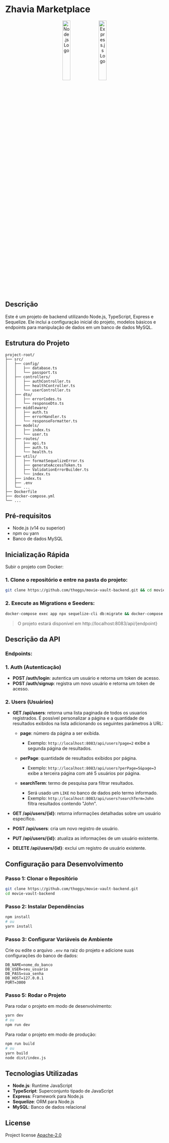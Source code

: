 # Zhavia Marketplace

<p align="center" width="100%">
    <img width="22%" src="https://www.vectorlogo.zone/logos/nodejs/nodejs-ar21.svg" alt="Node.js Logo">
    <img width="22%" src="https://www.vectorlogo.zone/logos/expressjs/expressjs-ar21.svg" alt="Express.js Logo">
</p>

## Descrição

Este é um projeto de backend utilizando Node.js, TypeScript, Express e Sequelize. Ele inclui a configuração inicial do
projeto, modelos básicos e endpoints para manipulação de dados em um banco de dados MySQL.

## Estrutura do Projeto

```
project-root/
├── src/
│   ├── config/
│   │   ├── database.ts
│   │   └── passport.ts
│   ├── controllers/
│   │   ├── authController.ts
│   │   ├── healthController.ts
│   │   └── userController.ts
│   ├── dto/
│   │   ├── errorCodes.ts
│   │   └── responseDto.ts
│   ├── middleware/
│   │   ├── auth.ts
│   │   ├── errorHandler.ts
│   │   └── responseFormatter.ts
│   ├── models/
│   │   ├── index.ts
│   │   └── user.ts
│   ├── routes/
│   │   ├── api.ts
│   │   ├── auth.ts
│   │   └── health.ts
│   ├── utils/
│   │   ├── formatSequelizeError.ts
│   │   ├── generateAccessToken.ts
│   │   ├── ValidationErrorBuilder.ts
│   │   └── index.ts
│   ├── index.ts
│   ├── .env
│   └── ...
├── Dockerfile
├── docker-compose.yml
└── ...
```

## Pré-requisitos

- Node.js (v14 ou superior)
- npm ou yarn
- Banco de dados MySQL

## Inicialização Rápida

Subir o projeto com Docker:

### 1. Clone o repositório e entre na pasta do projeto:

```bash
git clone https://github.com/thoggs/movie-vault-backend.git && cd movie-vault-backend && docker-compose up -d
```

### 2. Execute as Migrations e Seeders:

```bash
docker-compose exec app npx sequelize-cli db:migrate && docker-compose exec app npx sequelize-cli db:seed:all
```

> O projeto estará disponível em http://localhost:8083/api/{endpoint}

## Descrição da API

### Endpoints:

### 1. **Auth** (Autenticação)

- **POST /auth/login**: autentica um usuário e retorna um token de acesso.
- **POST /auth/signup**: registra um novo usuário e retorna um token de acesso.

### 2. **Users** (Usuários)

- **GET /api/users**: retorna uma lista paginada de todos os usuarios registrados. É possível personalizar a
  página e a quantidade de resultados exibidos na lista adicionando os seguintes parâmetros à URL:
    - **page**: número da página a ser exibida.
        - Exemplo: `http://localhost:8083/api/users?page=2` exibe a segunda página de resultados.

    - **perPage**: quantidade de resultados exibidos por página.
        - Exemplo: `http://localhost:8083/api/users?perPage=5&page=3` exibe a terceira página com até 5
          usuários por página.

    - **searchTerm**: termo de pesquisa para filtrar resultados.
        - Será usado um `LIKE` no banco de dados pelo termo informado.
        - Exemplo: `http://localhost:8083/api/users?searchTerm=John` filtra resultados contendo "John".

- **GET /api/users/{id}**: retorna informações detalhadas sobre um usuário específico.

- **POST /api/users**: cria um novo registro de usuário.

- **PUT /api/users/{id}**: atualiza as informações de um usuário existente.

- **DELETE /api/users/{id}**: exclui um registro de usuário existente.

## Configuração para Desenvolvimento

### Passo 1: Clonar o Repositório

```bash
git clone https://github.com/thoggs/movie-vault-backend.git
cd movie-vault-backend
```

### Passo 2: Instalar Dependências

```bash
npm install
# ou
yarn install
```

### Passo 3: Configurar Variáveis de Ambiente

Crie ou edite o arquivo `.env` na raiz do projeto e adicione suas configurações do banco de dados:

```env
DB_NAME=nome_do_banco
DB_USER=seu_usuario
DB_PASS=sua_senha
DB_HOST=127.0.0.1
PORT=3000
```

### Passo 5: Rodar o Projeto

Para rodar o projeto em modo de desenvolvimento:

```bash
yarn dev
# ou
npm run dev
```

Para rodar o projeto em modo de produção:

```bash
npm run build
# ou
yarn build
node dist/index.js
```

## Tecnologias Utilizadas

- **Node.js**: Runtime JavaScript
- **TypeScript**: Superconjunto tipado de JavaScript
- **Express**: Framework para Node.js
- **Sequelize**: ORM para Node.js
- **MySQL**: Banco de dados relacional

## License

Project license [Apache-2.0](https://opensource.org/license/apache-2-0)
